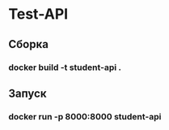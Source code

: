 <!-- Заголовок первого уровня: название проекта -->
# Test-API

<!-- Заголовок второго уровня: раздел о сборке Docker-образа -->
## Сборка
<!-- Команда для сборки Docker-образа с тегом 'student-api' -->
<!-- docker build: команда Docker для сборки образа -->
<!-- -t student-api: флаг -t задает имя (тег) для собранного образа -->
<!-- .: указывает на текущую директорию как контекст сборки (где находится Dockerfile) -->
### docker build -t student-api .

<!-- Заголовок второго уровня: раздел о запуске контейнера -->
## Запуск
<!-- Команда для запуска Docker-контейнера -->
<!-- docker run: команда Docker для запуска контейнера -->
<!-- -p 8000:8000: флаг -p пробрасывает порты (хост:контейнер) -->
<!-- student-api: имя образа для запуска -->
### docker run -p 8000:8000 student-api

<!--
===========================================
ПОЯСНЕНИЯ К КОММЕНТАРИЯМ В ДАННОМ ФАЙЛЕ:
===========================================

1. Файл README.md - файл документации проекта в формате Markdown

2. Комментарий "Заголовок первого уровня..." - объясняет использование символа # 
   для создания заголовка первого уровня в Markdown

3. Комментарий "Заголовок второго уровня..." - поясняет использование ## для 
   создания заголовков второго уровня

4. Комментарий "Команда для сборки Docker-образа..." - описывает назначение команды
   docker build и ее параметров:
   - -t student-api: присвоение имени (тега) собранному образу
   - .: указание текущей директории как контекста сборки

5. Комментарий "Команда для запуска Docker-контейнера..." - объясняет команду docker run:
   - -p 8000:8000: проброс портов (порт 8000 хоста на порт 8000 контейнера)
   - student-api: имя образа для запуска

6. Символ ### перед командами: в Markdown создает заголовок третьего уровня,
   используется для выделения команд терминала

ТЕХНИЧЕСКИЕ ДЕТАЛИ:
- Docker build: собирает образ из Dockerfile в текущей директории
- Docker run: запускает контейнер из собранного образа
- Порт 8000: стандартный порт для FastAPI/Uvicorn приложений
- Флаг -p: маппинг портов (внешний порт:внутренний порт контейнера)

НАЗНАЧЕНИЕ ФАЙЛА:
README.md предоставляет краткие инструкции по сборке и запуску проекта
в Docker-контейнере для разработчиков и пользователей
-->
